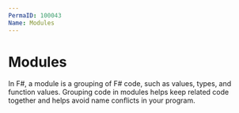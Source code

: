 ```yaml
---
PermaID: 100043
Name: Modules
---
```


# Modules

In F#, a module is a grouping of F# code, such as values, types, and function values. Grouping code in modules helps keep related code together and helps avoid name conflicts in your program.
